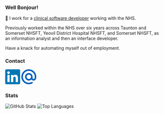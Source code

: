 ### Well Bonjour!

:hospital:
I work for a [clinical software developer](https://mbihealth.com/) working with the NHS.

Previously worked within the NHS over six years across Taunton and Somerset NHSFT, Yeovil District Hospital NHSFT, and Somerset NHSFT, as an information analyst and then an interface developer.

Have a knack for automating myself out of employment.

### Contact

<a href="https://www.linkedin.com/in/frazer-smith"><img alt="LinkedIn icon" height="48" width="48" src="./src/assets/icons/linkedin.svg"/></a>
<a href="mailto:frazer.dev@icloud.com"><img alt="Email icon" height="48" width="48" src="./src/assets/icons/mail.svg"/></a>

### Stats

![GitHub Stats](https://github-readme-stats.vercel.app/api?username=Fdawgs&count_private=true&show_icons=true&hide=contribs)
![Top Languages](https://github-readme-stats.vercel.app/api/top-langs/?username=Fdawgs&show_icons=true&layout=compact&exclude_repo=node-poppler,node-unrtf)
